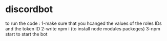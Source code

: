 # discordbot
 to run the code  :
 1-make sure that you hcanged the values of the roles IDs and the token ID
 2-write npm i (to install node modules packeges)
 3-npm start to start the bot 